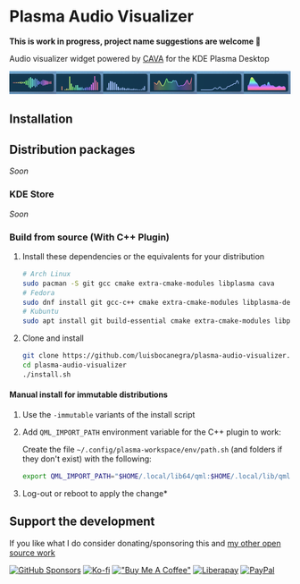 
# Plasma Audio Visualizer

**This is work in progress, project name suggestions are welcome 🙂**

Audio visualizer widget powered by [CAVA](https://github.com/karlstav/cava) for the KDE Plasma Desktop

![screenshot](screenshots/screenshot.png)

## Installation

## Distribution packages

*Soon*

### KDE Store

*Soon*

### Build from source (With C++ Plugin)

1. Install these dependencies or the equivalents for your distribution

    ```sh
    # Arch Linux
    sudo pacman -S git gcc cmake extra-cmake-modules libplasma cava
    # Fedora
    sudo dnf install git gcc-c++ cmake extra-cmake-modules libplasma-devel cava
    # Kubuntu
    sudo apt install git build-essential cmake extra-cmake-modules libplasma-dev cava
    ```

2. Clone and install

    ```sh
    git clone https://github.com/luisbocanegra/plasma-audio-visualizer.git
    cd plasma-audio-visualizer
    ./install.sh
    ```

#### Manual install for immutable distributions

1. Use the `-immutable` variants of the install script
2. Add `QML_IMPORT_PATH` environment variable for the C++ plugin to work:

    Create the file `~/.config/plasma-workspace/env/path.sh` (and folders if they don't exist) with the following:

    ```sh
    export QML_IMPORT_PATH="$HOME/.local/lib64/qml:$HOME/.local/lib/qml:$QML_IMPORT_PATH"
    ```

3. Log-out or reboot to apply the change*

## Support the development

If you like what I do consider donating/sponsoring this and [my other open source work](https://github.com/luisbocanegra?tab=repositories&q=&type=source)

[![GitHub Sponsors](https://img.shields.io/badge/GitHub_Sponsors-supporter?logo=githubsponsors&color=%2329313C)](https://github.com/sponsors/luisbocanegra) [![Ko-fi](https://img.shields.io/badge/Ko--fi-supporter?logo=ko-fi&logoColor=%23ffffff&color=%23467BEB)](https://ko-fi.com/luisbocanegra) [!["Buy Me A Coffee"](https://img.shields.io/badge/Buy%20Me%20a%20Coffe-supporter?logo=buymeacoffee&logoColor=%23282828&color=%23FF803F)](https://www.buymeacoffee.com/luisbocanegra) [![Liberapay](https://img.shields.io/badge/Liberapay-supporter?logo=liberapay&logoColor=%23282828&color=%23F6C814)](https://liberapay.com/luisbocanegra/) [![PayPal](https://img.shields.io/badge/PayPal-supporter?logo=paypal&logoColor=%23ffffff&color=%23003087)](https://www.paypal.com/donate/?hosted_button_id=Y5TMH3Z4YZRDA)

